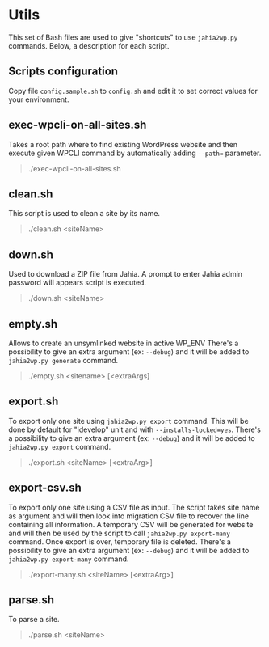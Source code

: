# Utils

This set of Bash files are used to give "shortcuts" to use `jahia2wp.py` commands. Below, a description for each script.

## Scripts configuration
Copy file `config.sample.sh` to `config.sh` and edit it to set correct values for your environment.

## exec-wpcli-on-all-sites.sh
Takes a root path where to find existing WordPress website and then execute given WPCLI command by automatically adding `--path=` parameter.
> ./exec-wpcli-on-all-sites.sh <sitesRootPath> <wpCliToExec>

## clean.sh
This script is used to clean a site by its name. 
> ./clean.sh \<siteName>

## down.sh
Used to download a ZIP file from Jahia. A prompt to enter Jahia admin password will appears script is executed.
> ./down.sh \<siteName>

## empty.sh
Allows to create an unsymlinked website in active WP_ENV
There's a possibility to give an extra argument (ex: `--debug`) and it will be added to `jahia2wp.py generate` command.
> ./empty.sh \<sitename> [\<extraArgs]

## export.sh
To export only one site using `jahia2wp.py export` command.
This will be done by default for "idevelop" unit and with `--installs-locked=yes`. 
There's a possibility to give an extra argument (ex: `--debug`) and it will be added to `jahia2wp.py export` command.
> ./export.sh \<siteName> [\<extraArg>]

## export-csv.sh
To export only one site using a CSV file as input. The script takes site name as argument and will then look into migration CSV file to recover the line containing all information. 
A temporary CSV will be generated for website and will then be used by the script to call `jahia2wp.py export-many` command.
Once export is over, temporary file is deleted.
There's a possibility to give an extra argument (ex: `--debug`) and it will be added to `jahia2wp.py export-many` command.
> ./export-many.sh \<siteName> [\<extraArg>]

## parse.sh
To parse a site.
> ./parse.sh \<siteName>
